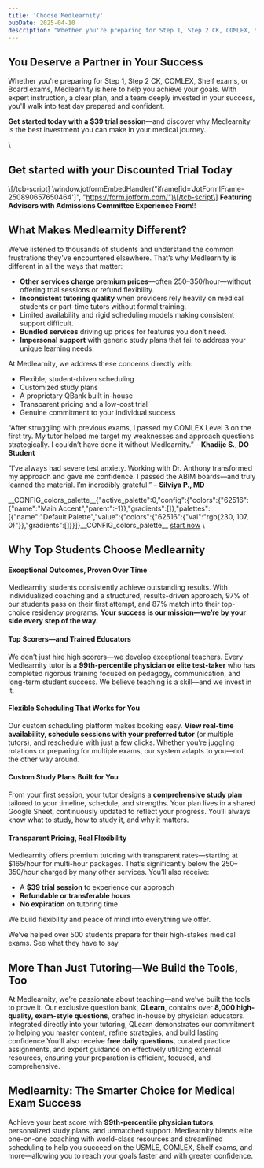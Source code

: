 ```yaml
---
title: 'Choose Medlearnity'
pubDate: 2025-04-10
description: "Whether you're preparing for Step 1, Step 2 CK, COMLEX, Shelf exams, or Board exams, Medlearnity is here to help you achieve your goals. With expert instru."
---
```


## You Deserve a Partner in Your Success

Whether you're preparing for Step 1, Step 2 CK, COMLEX, Shelf exams, or Board exams, Medlearnity is here to help you achieve your goals. With expert instruction, a clear plan, and a team deeply invested in your success, you'll walk into test day prepared and confident.

**Get started today with a $39 trial session**—and discover why Medlearnity is the best investment you can make in your medical journey.

\

## Get started with your Discounted Trial Today

\\[/tcb-script\] \window.jotformEmbedHandler("iframe\[id='JotFormIFrame-250890657650464'\]", "https://form.jotform.com/")\[/tcb-script\] **Featuring Advisors with Admissions Committee Experience From**!!
## What Makes Medlearnity Different?

We’ve listened to thousands of students and understand the common frustrations they've encountered elsewhere. That’s why Medlearnity is different in all the ways that matter:

- **Other services charge premium prices**—often $250–$350/hour—without offering trial sessions or refund flexibility.
- **Inconsistent tutoring quality** when providers rely heavily on medical students or part-time tutors without formal training.
- Limited availability and rigid scheduling models making consistent support difficult.
- **Bundled services** driving up prices for features you don’t need.
- **Impersonal support** with generic study plans that fail to address your unique learning needs.

At Medlearnity, we address these concerns directly with:

- Flexible, student-driven scheduling
- Customized study plans
- A proprietary QBank built in-house
- Transparent pricing and a low-cost trial
- Genuine commitment to your individual success

“After struggling with previous exams, I passed my COMLEX Level 3 on the first try. My tutor helped me target my weaknesses and approach questions strategically. I couldn’t have done it without Medlearnity.” – **Khadije S., DO Student**

“I’ve always had severe test anxiety. Working with Dr. Anthony transformed my approach and gave me confidence. I passed the ABIM boards—and truly learned the material. I’m incredibly grateful.” – **Silviya P., MD**

\_\_CONFIG_colors_palette\_\_{"active_palette":0,"config":{"colors":{"62516":{"name":"Main Accent","parent":-1}},"gradients":\[\]},"palettes":\[{"name":"Default Palette","value":{"colors":{"62516":{"val":"rgb(230, 107, 0)"}},"gradients":\[\]}}\]}\_\_CONFIG_colors_palette\_\_ [start now](#tve-jump-195b66f4066) \

## Why Top Students Choose Medlearnity

#### Exceptional Outcomes, Proven Over Time

Medlearnity students consistently achieve outstanding results. With individualized coaching and a structured, results-driven approach, 97% of our students pass on their first attempt, and 87% match into their top-choice residency programs. **Your success is our mission—we’re by your side every step of the way.**

#### Top Scorers—and Trained Educators

We don’t just hire high scorers—we develop exceptional teachers. Every Medlearnity tutor is a **99th-percentile physician or elite test-taker** who has completed rigorous training focused on pedagogy, communication, and long-term student success. We believe teaching is a skill—and we invest in it.

#### Flexible Scheduling That Works for You

Our custom scheduling platform makes booking easy. **View real-time availability, schedule sessions with your preferred tutor** (or multiple tutors), and reschedule with just a few clicks. Whether you’re juggling rotations or preparing for multiple exams, our system adapts to you—not the other way around.

#### Custom Study Plans Built for You

From your first session, your tutor designs a **comprehensive study plan** tailored to your timeline, schedule, and strengths. Your plan lives in a shared Google Sheet, continuously updated to reflect your progress. You’ll always know what to study, how to study it, and why it matters.

#### Transparent Pricing, Real Flexibility

Medlearnity offers premium tutoring with transparent rates—starting at $165/hour for multi-hour packages. That’s significantly below the $250–$350/hour charged by many other services. You’ll also receive:

- A **$39 trial session** to experience our approach
- **Refundable or transferable hours**
- **No expiration** on tutoring time

We build flexibility and peace of mind into everything we offer.

We’ve helped over 500 students prepare for their high-stakes medical exams. See what they have to say

## More Than Just Tutoring—We Build the Tools, Too

At Medlearnity, we’re passionate about teaching—and we’ve built the tools to prove it. Our exclusive question bank, **QLearn**, contains over **8,000 high-quality, exam-style questions**, crafted in-house by physician educators. Integrated directly into your tutoring, QLearn demonstrates our commitment to helping you master content, refine strategies, and build lasting confidence.You’ll also receive **free daily questions**, curated practice assignments, and expert guidance on effectively utilizing external resources, ensuring your preparation is efficient, focused, and comprehensive.

## Medlearnity: The Smarter Choice for Medical Exam Success

Achieve your best score with **99th-percentile physician tutors**, personalized study plans, and unmatched support. Medlearnity blends elite one-on-one coaching with world-class resources and streamlined scheduling to help you succeed on the USMLE, COMLEX, Shelf exams, and more—allowing you to reach your goals faster and with greater confidence.
